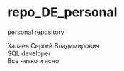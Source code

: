 # repo_DE_personal
personal repository

Халаев Сергей Владимирович  
SQL developer  
Все четко и ясно  
